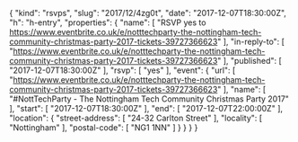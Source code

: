 {
  "kind": "rsvps",
  "slug": "2017/12/4zg0t",
  "date": "2017-12-07T18:30:00Z",
  "h": "h-entry",
  "properties": {
    "name": [
      "RSVP yes to https://www.eventbrite.co.uk/e/notttechparty-the-nottingham-tech-community-christmas-party-2017-tickets-39727366623"
    ],
    "in-reply-to": [
      "https://www.eventbrite.co.uk/e/notttechparty-the-nottingham-tech-community-christmas-party-2017-tickets-39727366623"
    ],
    "published": [
      "2017-12-07T18:30:00Z"
    ],
    "rsvp": [
      "yes"
    ],
    "event": {
      "url": [
        "https://www.eventbrite.co.uk/e/notttechparty-the-nottingham-tech-community-christmas-party-2017-tickets-39727366623"
      ],
      "name": [
        "#NottTechParty - The Nottingham Tech Community Christmas Party 2017"
      ],
      "start": [
        "2017-12-07T18:30:00Z"
      ],
      "end": [
        "2017-12-07T22:00:00Z"
      ],
      "location": {
        "street-address": [
          "24-32 Carlton Street"
        ],
        "locality": [
          "Nottingham"
        ],
        "postal-code": [
          "NG1 1NN"
        ]
      }
    }
  }
}
